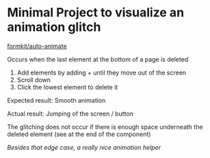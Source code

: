 # Minimal Project to visualize an animation glitch

[formkit/auto-animate](https://github.com/formkit/auto-animate)

Occurs when the last element at the bottom of a page is deleted

1) Add elements by adding + until they move out of the screen
2) Scroll down
3) Click the lowest element to delete it

Expected result: Smooth animation

Actual result: Jumping of the screen / button

The glitching does not occur if there is enough space underneath the deleted element (see at the end of the component)

_Besides that edge case, a really nice animation helper_


